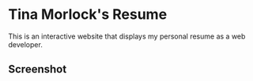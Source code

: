 # Tina Morlock's Resume
This is an interactive website that displays my personal resume as a web developer.
## Screenshot